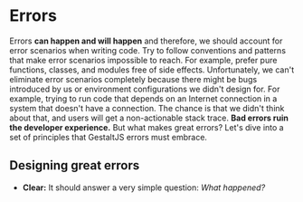 # Errors

Errors **can happen and will happen** and therefore,
we should account for error scenarios when writing code.
Try to follow conventions and patterns that make error scenarios impossible to reach.
For example,
prefer pure functions, classes, and modules free of side effects.
Unfortunately,
we can't eliminate error scenarios completely because there might be bugs introduced by us or environment configurations we didn't design for.
For example,
trying to run code that depends on an Internet connection in a system that doesn't have a connection.
The chance is that we didn't think about that,
and users will get a non-actionable stack trace.
**Bad errors ruin the developer experience.**
But what makes great errors?
Let's dive into a set of principles that GestaltJS errors must embrace.


## Designing great errors

- **Clear:** It should answer a very simple question: *What happened?*




